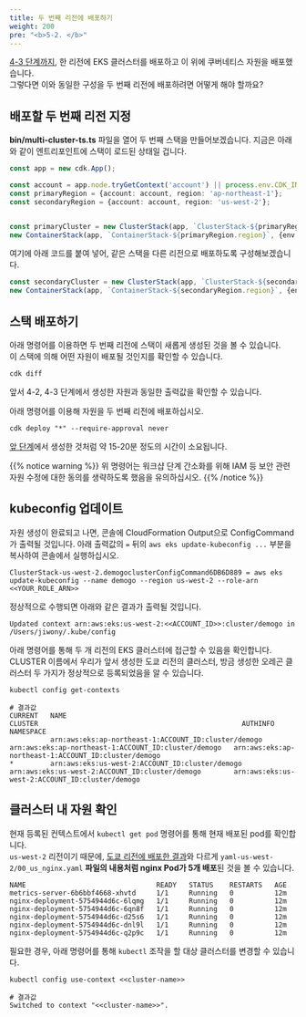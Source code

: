 ```yaml
---
title: 두 번째 리전에 배포하기
weight: 200
pre: "<b>5-2. </b>"
---
```


[4-3 단계까지](/ko/40-deploy-clusters/300-container/), 한 리전에 EKS 클러스터를 배포하고 이 위에 쿠버네티스 자원을 배포했습니다.  
그렇다면 이와 동일한 구성을 두 번째 리전에 배포하려면 어떻게 해야 할까요?

## 배포할 두 번째 리전 지정
**bin/multi-cluster-ts.ts** 파일을 열어 두 번째 스택을 만들어보겠습니다.
지금은 아래와 같이 엔트리포인트에 스택이 로드된 상태일 겁니다.
```typescript
const app = new cdk.App();

const account = app.node.tryGetContext('account') || process.env.CDK_INTEG_ACCOUNT || process.env.CDK_DEFAULT_ACCOUNT;
const primaryRegion = {account: account, region: 'ap-northeast-1'};
const secondaryRegion = {account: account, region: 'us-west-2'};


const primaryCluster = new ClusterStack(app, `ClusterStack-${primaryRegion.region}`, {env: primaryRegion });
new ContainerStack(app, `ContainerStack-${primaryRegion.region}`, {env: primaryRegion, cluster: primaryCluster.cluster });


```

여기에 아래 코드를 붙여 넣어, 같은 스택을 다른 리전으로 배포하도록 구성해보겠습니다.
```typescript
const secondaryCluster = new ClusterStack(app, `ClusterStack-${secondaryRegion.region}`, {env: secondaryRegion });
new ContainerStack(app, `ContainerStack-${secondaryRegion.region}`, {env: secondaryRegion, cluster: secondaryCluster.cluster });
```



## 스택 배포하기
아래 명령어를 이용하면 두 번째 리전에 스택이 새롭게 생성된 것을 볼 수 있습니다.  
이 스택에 의해 어떤 자원이 배포될 것인지를 확인할 수 있습니다.

```
cdk diff
```

앞서 4-2, 4-3 단계에서 생성한 자원과 동일한 출력값을 확인할 수 있습니다.

아래 명령어를 이용해 자원을 두 번째 리전에 배포하십시오.
```
cdk deploy "*" --require-approval never
```
[앞 단계](/ko/40-deploy-clusters/200-cluster)에서 생성한 것처럼 약 15-20분 정도의 시간이 소요됩니다.  

{{% notice warning %}}
위 명령어는 워크샵 단계 간소화를 위해 IAM 등 보안 관련 자원 수정에 대한 동의를 생략하도록 했음을 유의하십시오.
{{% /notice %}}



## kubeconfig 업데이트
자원 생성이 완료되고 나면, 콘솔에 CloudFormation Output으로 ConfigCommand가 출력될 것입니다.
아래 출력값의 `=` 뒤의 `aws eks update-kubeconfig ...` 부분을 복사하여 콘솔에서 실행하십시오.  

```
ClusterStack-us-west-2.demogoclusterConfigCommand6DB6D889 = aws eks update-kubeconfig --name demogo --region us-west-2 --role-arn <<YOUR_ROLE_ARN>>
```

정상적으로 수행되면 아래와 같은 결과가 출력될 것입니다.

```
Updated context arn:aws:eks:us-west-2:<<ACCOUNT_ID>>:cluster/demogo in /Users/jiwony/.kube/config
```


아래 명령어를 통해 두 개 리전의 EKS 클러스터에 접근할 수 있음을 확인합니다.  
CLUSTER 이름에서 우리가 앞서 생성한 도쿄 리전의 클러스터, 방금 생성한 오레곤 클러스터 두 가지가 정상적으로 등록되었음을 알 수 있습니다.

```
kubectl config get-contexts

# 결과값
CURRENT   NAME                                                     CLUSTER                                                  AUTHINFO                                                 NAMESPACE
          arn:aws:eks:ap-northeast-1:ACCOUNT_ID:cluster/demogo   arn:aws:eks:ap-northeast-1:ACCOUNT_ID:cluster/demogo   arn:aws:eks:ap-northeast-1:ACCOUNT_ID:cluster/demogo
*         arn:aws:eks:us-west-2:ACCOUNT_ID:cluster/demogo        arn:aws:eks:us-west-2:ACCOUNT_ID:cluster/demogo        arn:aws:eks:us-west-2:ACCOUNT_ID:cluster/demogo
```


## 클러스터 내 자원 확인
현재 등록된 컨텍스트에서 `kubectl get pod` 명령어를 통해 현재 배포된 pod를 확인합니다.  
`us-west-2` 리전이기 때문에, [도쿄 리전에 배포한 결과](/ko/40-deploy-clusters/300-container/320-resource/#배포하기)와 다르게 `yaml-us-west-2/00_us_nginx.yaml` **파일의 내용처럼 nginx Pod가 5개 배포**된 것을 볼 수 있습니다.  

```
NAME                                READY   STATUS    RESTARTS   AGE
metrics-server-6b6bbf4668-xhvtd     1/1     Running   0          12m
nginx-deployment-5754944d6c-6lqmg   1/1     Running   0          12m
nginx-deployment-5754944d6c-6qn8f   1/1     Running   0          12m
nginx-deployment-5754944d6c-d25s6   1/1     Running   0          12m
nginx-deployment-5754944d6c-dnl9l   1/1     Running   0          12m
nginx-deployment-5754944d6c-q2p9c   1/1     Running   0          12m
```


필요한 경우, 아래 명령어를 통해 `kubectl` 조작을 할 대상 클러스터를 변경할 수 있습니다.

```
kubectl config use-context <<cluster-name>>

# 결과값
Switched to context "<<cluster-name>>".
```